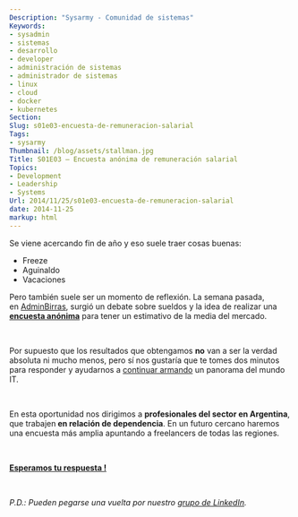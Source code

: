 ```yaml
---
Description: "Sysarmy - Comunidad de sistemas"
Keywords:
- sysadmin 
- sistemas
- desarrollo
- developer
- administración de sistemas
- administrador de sistemas
- linux
- cloud
- docker
- kubernetes
Section: 
Slug: s01e03-encuesta-de-remuneracion-salarial
Tags:
- sysarmy
Thumbnail: /blog/assets/stallman.jpg
Title: S01E03 – Encuesta anónima de remuneración salarial
Topics:
- Development
- Leadership
- Systems
Url: 2014/11/25/s01e03-encuesta-de-remuneracion-salarial
date: 2014-11-25
markup: html
---
```


<p>Se viene acercando fin de año y eso suele traer cosas buenas:</p>
<ul>
<li>Freeze</li>
<li>Aguinaldo</li>
<li>Vacaciones</li>
</ul>
<p>Pero también suele ser un momento de reflexión. La semana pasada, en <a title="AdminBirras" href="https://plus.google.com/105447408136086415207/posts/c37gTCvLuUV" target="_blank">AdminBirras</a>, surgió un debate sobre sueldos y la idea de realizar una <strong><a title="encuesta anónima" href="https://docs.google.com/forms/d/1Bt2jH-Og8CznNhcaR0Q8FZZCEhV9ZqJMosIUcovY26w/viewform" target="_blank">encuesta anónima</a></strong> para tener un estimativo de la media del mercado.</p>
<p>&nbsp;</p>
<p>Por supuesto que los resultados que obtengamos <strong>no</strong> van a ser la verdad absoluta ni mucho menos, pero sí nos gustaría que te tomes dos minutos para responder y ayudarnos a <a title="S01E02 – Encuesta de (in)satisfacción laboral" href="{{.Site.BaseURL}}/2014/11/s01e02-encuesta-de-insatisfaccion-laboral/">continuar armando</a> un panorama del mundo IT.</p>
<p>&nbsp;</p>
<p>En esta oportunidad nos dirigimos a <strong>profesionales del sector en Argentina</strong>, que trabajen<strong> en relación de dependencia</strong>. En un futuro cercano haremos una encuesta más amplia apuntando a freelancers de todas las regiones.</p>
<p>&nbsp;</p>
<p><strong><a title="Esperamos tu respuesta!" href="https://docs.google.com/forms/d/1Bt2jH-Og8CznNhcaR0Q8FZZCEhV9ZqJMosIUcovY26w/viewform" target="_blank">Esperamos tu respuesta !</a></strong></p>
<p>&nbsp;</p>
<p><em>P.D.: Pueden pegarse una vuelta por nuestro <a title="sysarmy en LinkedIn" href="https://www.linkedin.com/groups?gid=4736196" target="_blank">grupo de LinkedIn</a>.</em></p>
